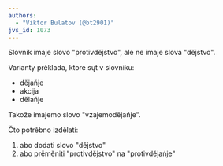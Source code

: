```yaml
--- 
authors: 
  - "Viktor Bulatov (@bt2901)"
jvs_id: 1073
--- 
```


Slovnik imaje slovo "protivdějstvo", ale ne imaje slova "dějstvo".

Varianty prěklada, ktore sųt v slovniku:

* dějańje
* akcija
* dělańje

Takože imajemo slovo "vzajemodějańje".

Čto potrěbno izdělati:

1. abo dodati slovo "dějstvo"
1. abo prěměniti "protivdějstvo" na "protivdějańje"
